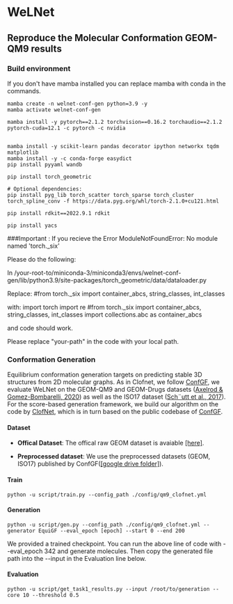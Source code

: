 
# WeLNet

## Reproduce the Molecular Conformation GEOM-QM9 results


### Build environment

If you don't have mamba installed you can replace mamba with conda in the commands.

```   
mamba create -n welnet-conf-gen python=3.9 -y
mamba activate welnet-conf-gen

mamba install -y pytorch==2.1.2 torchvision==0.16.2 torchaudio==2.1.2 pytorch-cuda=12.1 -c pytorch -c nvidia


mamba install -y scikit-learn pandas decorator ipython networkx tqdm matplotlib
mamba install -y -c conda-forge easydict
pip install pyyaml wandb

pip install torch_geometric

# Optional dependencies:
pip install pyg_lib torch_scatter torch_sparse torch_cluster torch_spline_conv -f https://data.pyg.org/whl/torch-2.1.0+cu121.html

pip install rdkit==2022.9.1 rdkit

pip install yacs

```

###Important :
If you recieve the Error ModuleNotFoundError: No module named 'torch._six'

Please do the following:

In /your-root-to/miniconda-3/miniconda3/envs/welnet-conf-gen/lib/python3.9/site-packages/torch_geometric/data/dataloader.py

Replace:
#from torch._six import container_abcs, string_classes, int_classes

with:
import torch
import re
#from torch._six import container_abcs, string_classes, int_classes
import collections.abc as container_abcs


and code should work.


Please replace "your-path" in the code with your local path.


### Conformation Generation
Equilibrium conformation generation targets on predicting stable 3D structures from 2D molecular graphs. As in Clofnet, we follow [ConfGF](https://arxiv.org/abs/2105.03902), we evaluate  WeLNet on the GEOM-QM9 and GEOM-Drugs datasets ([Axelrod & Gomez-Bombarelli, 2020](https://arxiv.org/abs/2006.05531)) as well as the ISO17 dataset ([Sch¨utt et al., 2017](https://proceedings.neurips.cc/paper/2017/hash/303ed4c69846ab36c2904d3ba8573050-Abstract.html)). For the score-based generation framework, we build our algorithm on the code by [ClofNet](https://github.com/mouthful/ClofNet), which is in turn based on the public codebase of [ConfGF](https://github.com/DeepGraphLearning/ConfGF). 

#### Dataset 
* **Offical Dataset**: The offical raw GEOM dataset is avaiable [[here]](https://dataverse.harvard.edu/dataset.xhtml?persistentId=doi:10.7910/DVN/JNGTDF).

* **Preprocessed dataset**: We use the preprocessed datasets (GEOM, ISO17) published by ConfGF([[google drive folder]](https://drive.google.com/drive/folders/10dWaj5lyMY0VY4Zl0zDPCa69cuQUGb-6?usp=sharing)).

#### Train
```
python -u script/train.py --config_path ./config/qm9_clofnet.yml
```
#### Generation
```
python -u script/gen.py --config_path ./config/qm9_clofnet.yml --generator EquiGF --eval_epoch [epoch] --start 0 --end 200
```

We provided a trained checkpoint. You can run the above line of code with --eval_epoch 342 and generate molecules.
Then copy the generated file path into the --input in the Evaluation line below.

#### Evaluation
```
python -u script/get_task1_results.py --input /root/to/generation --core 10 --threshold 0.5
```